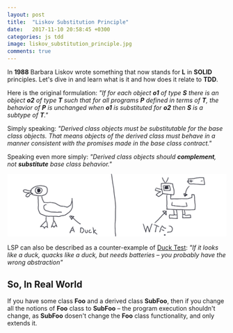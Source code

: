 ```yaml
---
layout: post
title:  "Liskov Substitution Principle"
date:   2017-11-10 20:58:45 +0300
categories: js tdd
image: liskov_substitution_principle.jpg
comments: true
---
```


In __1988__ Barbara Liskov wrote something that now stands for __L__ in __SOLID__ principles. Let's dive in and learn what is it and how does it relate to __TDD__.

Here is the original formulation: _"If for each object __o1__ of type __S__ there is an object __o2__ of type __T__ such that for all programs __P__ defined in terms of __T__, the behavior of __P__ is unchanged when __o1__ is substituted for __o2__ then __S__ is a subtype of __T__."_

Simply speaking: _"Derived class objects must be substitutable for the base class objects. That means objects of the derived class must behave in a manner consistent with the promises made in the base class contract."_

Speaking even more simply: _"Derived class objects should __complement__, not __substitute__ base class behavior."_

![liskov](/assets/images/liskov_1.png)

LSP can also be described as a counter-example of [Duck Test](https://en.wikipedia.org/wiki/Duck_test): _"If it looks like a duck, quacks like a duck, but needs batteries – you probably have the wrong abstraction"_

## So, In Real World

If you have some class __Foo__ and a derived class __SubFoo__, then if you change all the notions of __Foo__ class to __SubFoo__ – the program execution shouldn't change, as __SubFoo__ dosen't change the __Foo__ class functionality, and only extends it.

  
